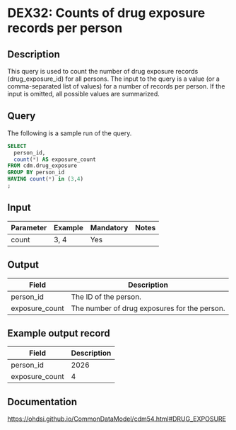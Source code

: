<!---
Group:drug exposure
Name:DEX32 Counts of drug exposure records per person
Author: Alberto Labarga
CDM Version: 5.4
-->

# DEX32: Counts of drug exposure records per person

## Description
This query is used to count the number of drug exposure records (drug_exposure_id) for all persons. The input to the query is a value (or a comma-separated list of values) for a number of records per person. If the input is omitted, all possible values are summarized.

## Query
The following is a sample run of the query.

```sql
SELECT
  person_id,
  count(*) AS exposure_count
FROM cdm.drug_exposure
GROUP BY person_id
HAVING count(*) in (3,4)
;
```

## Input

|  Parameter |  Example |  Mandatory |  Notes |
| --- | --- | --- | --- |
| count | 3, 4 |  Yes |   

## Output

|  Field |  Description |
| --- | --- |
| person_id | The ID of the person. |
| exposure_count | The number of drug exposures for the person. |


## Example output record

|  Field |  Description |
| --- | --- |
| person_id | 2026  |
| exposure_count |  4 |

## Documentation
https://ohdsi.github.io/CommonDataModel/cdm54.html#DRUG_EXPOSURE
